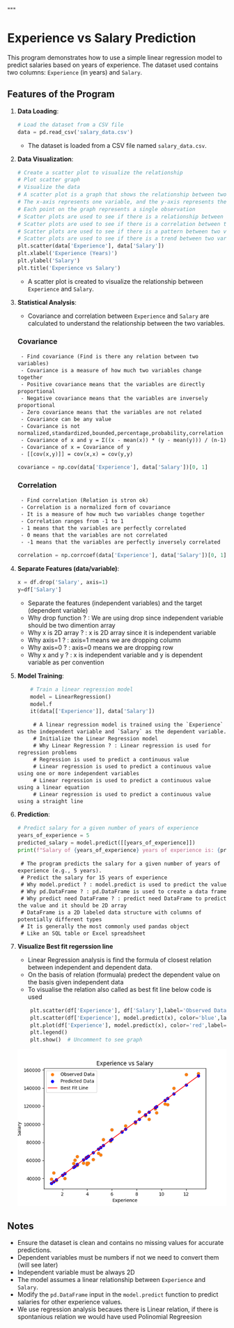 """
# Experience vs Salary Prediction

This program demonstrates how to use a simple linear regression model to predict salaries based on years of experience. The dataset used contains two columns: `Experience` (in years) and `Salary`.

## Features of the Program

1. **Data Loading**:
    ```python
    # Load the dataset from a CSV file
    data = pd.read_csv('salary_data.csv')
    ```
    - The dataset is loaded from a CSV file named `salary_data.csv`.

2. **Data Visualization**:
    ```python
    # Create a scatter plot to visualize the relationship
    # Plot scatter graph
    # Visualize the data
    # A scatter plot is a graph that shows the relationship between two variables
    # The x-axis represents one variable, and the y-axis represents the other
    # Each point on the graph represents a single observation
    # Scatter plots are used to see if there is a relationship between two variables
    # Scatter plots are used to see if there is a correlation between two variables
    # Scatter plots are used to see if there is a pattern between two variables
    # Scatter plots are used to see if there is a trend between two variables
    plt.scatter(data['Experience'], data['Salary'])
    plt.xlabel('Experience (Years)')
    plt.ylabel('Salary')
    plt.title('Experience vs Salary')
    ```
    - A scatter plot is created to visualize the relationship between `Experience` and `Salary`.

3. **Statistical Analysis**:
    - Covariance and correlation between `Experience` and `Salary` are calculated to understand the relationship between the two variables.
    ### Covariance
        - Find covariance (Find is there any relation between two variables)
        - Covariance is a measure of how much two variables change together
        - Positive covariance means that the variables are directly proportional
        - Negative covariance means that the variables are inversely proportional
        - Zero covariance means that the variables are not related
        - Covariance can be any value
        - Covariance is not normalized,standardized,bounded,percentage,probability,correlation
        - Covariance of x and y = Σ((x - mean(x)) * (y - mean(y))) / (n-1)
        - Covariance of x = Covariance of y
        - [[cov(x,y)]] = cov(x,x) = cov(y,y)

    ```python
    covariance = np.cov(data['Experience'], data['Salary'])[0, 1]
    ```
    ### Correlation
        - Find correlation (Relation is stron ok)
        - Correlation is a normalized form of covariance
        - It is a measure of how much two variables change together
        - Correlation ranges from -1 to 1
        - 1 means that the variables are perfectly correlated
        - 0 means that the variables are not correlated
        - -1 means that the variables are perfectly inversely correlated
    ```python
    correlation = np.corrcoef(data['Experience'], data['Salary'])[0, 1]
    ```

4. **Separate Features (data/variable)**:    
    ```python
    x = df.drop('Salary', axis=1)
    y=df['Salary']
    ```
    - Separate the features (independent variables) and the target (dependent variable)
    - Why drop function ? : We are using drop since independent variable should be two dimention array
    - Why x is 2D array ? : x is 2D array since it is independent variable
    - Why axis=1 ? : axis=1 means we are dropping column
    - Why axis=0 ? : axis=0 means we are dropping row
    - Why x and y ? : x is independent variable and y is dependent variable as per convention

5. **Model Training**:
    ```python
        # Train a linear regression model
        model = LinearRegression()
        model.f
        it(data[['Experience']], data['Salary'])
    ```
            # A linear regression model is trained using the `Experience` as the independent variable and `Salary` as the dependent variable.
            # Initialize the Linear Regression model
            # Why Linear Regression ? : Linear regression is used for regression problems
            # Regression is used to predict a continuous value
            # Linear regression is used to predict a continuous value using one or more independent variables
            # Linear regression is used to predict a continuous value using a linear equation
            # Linear regression is used to predict a continuous value using a straight line



6. **Prediction**:
    ```python
    # Predict salary for a given number of years of experience
    years_of_experience = 5
    predicted_salary = model.predict([[years_of_experience]])
    print(f"Salary of {years_of_experience} years of experience is: {predicted_salary[0]}")
    ```
        # The program predicts the salary for a given number of years of experience (e.g., 5 years).
        # Predict the salary for 15 years of experience
        # Why model.predict ? : model.predict is used to predict the value
        # Why pd.DataFrame ? : pd.DataFrame is used to create a data frame
        # Why predict need DataFrame ? : predict need DataFrame to predict the value and it should be 2D array
        # DataFrame is a 2D labeled data structure with columns of potentially different types
        # It is generally the most commonly used pandas object
        # Like an SQL table or Excel spreadsheet

7. **Visualize Best fit regerssion line**
    - Linear Regression analysis is find the formula of closest relation between independent and dependent data.
    - On the basis of relation (formuala) predect the dependent value on the basis given independent data
    - To visualise the relation also called as best fit line below code is used
    ```python
        plt.scatter(df['Experience'], df['Salary'],label='Observed Data')
        plt.scatter(df['Experience'], model.predict(x), color='blue',label='Predicted Data')
        plt.plot(df['Experience'], model.predict(x), color='red',label='Best Fit Line')
        plt.legend()
        plt.show()  # Uncomment to see graph
    ```

    ![Experience vs Salary Scatter Plot](./images/2.best_fit_line.png)

## Notes
- Ensure the dataset is clean and contains no missing values for accurate predictions.
- Dependent variables must be numbers if not we need to convert them (will see later)
- Independent variable must be always 2D 
- The model assumes a linear relationship between `Experience` and `Salary`.
- Modify the `pd.DataFrame` input in the `model.predict` function to predict salaries for other experience values.
- We use regression analysis becaues there is Linear relation, if there is spontanious relation we would have used Polinomial Regreesion

